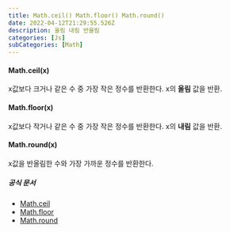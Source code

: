 ```yaml
---
title: Math.ceil() Math.floor() Math.round()
date: 2022-04-12T21:29:55.526Z
description: 올림 내림 반올림
categories: [Js]
subCategories: [Math]
---
```


<h4 class="title">Math.ceil(x)</h4>

x값보다 크거나 같은 수 중 가장 작은 정수를 반환한다.
x의 **올림** 값을 반환.

<h4 class="title">Math.floor(x)</h4>

x값보다 작거나 같은 수 중 가장 작은 정수를 반환한다.
x의 **내림** 값을 반환.

<h4 class="title">Math.round(x)</h4>

x값을 반올림한 수와 가장 가까운 정수를 반환한다.

<h5 class="title">공식 문서 </h5>

- <a href="https://developer.mozilla.org/ko/docs/Web/JavaScript/Reference/Global_Objects/Math/ceil" target="_blank" > Math.ceil</a>
- <a href="https://developer.mozilla.org/ko/docs/Web/JavaScript/Reference/Global_Objects/Math/floor" target="_blank" >Math.floor</a>
- <a href="https://developer.mozilla.org/ko/docs/Web/JavaScript/Reference/Global_Objects/Math/round" target="_blank" >Math.round</a>
